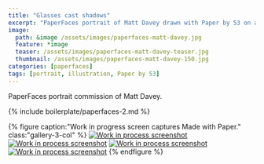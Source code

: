 ```yaml
---
title: "Glasses cast shadows"
excerpt: "PaperFaces portrait of Matt Davey drawn with Paper by 53 on an iPad."
image: 
  path: &image /assets/images/paperfaces-matt-davey.jpg 
  feature: *image
  teaser: /assets/images/paperfaces-matt-davey-teaser.jpg
  thumbnail: /assets/images/paperfaces-matt-davey-150.jpg
categories: [paperfaces]
tags: [portrait, illustration, Paper by 53]
---
```


PaperFaces portrait commission of Matt Davey.

{% include boilerplate/paperfaces-2.md %}

{% figure caption:"Work in progress screen captures Made with Paper." class:"gallery-3-col" %}
[![Work in process screenshot](/assets/images/paperfaces-matt-davey-process-1-600.jpg)](/assets/images/paperfaces-matt-davey-process-1-lg.jpg) [![Work in process screenshot](/assets/images/paperfaces-matt-davey-process-2-600.jpg)](/assets/images/paperfaces-matt-davey-process-2-lg.jpg) [![Work in process screenshot](/assets/images/paperfaces-matt-davey-process-3-600.jpg)](/assets/images/paperfaces-matt-davey-process-3-lg.jpg) [![Work in process screenshot](/assets/images/paperfaces-matt-davey-process-4-600.jpg)](/assets/images/paperfaces-matt-davey-process-4-lg.jpg)
{% endfigure %}
